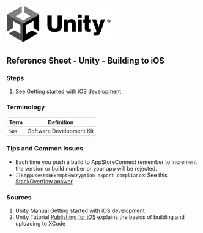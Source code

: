 

<img width="275" src="../assets/img/logos/logo-unity-b-w.png">

## Reference Sheet - Unity - Building to iOS



### Steps

1. See [Getting started with iOS development](https://docs.unity3d.com/Manual/iphone-GettingStarted.html)



### Terminology

Term | Definition
--- | ---
`SDK` | Software Development Kit



### Tips and Common Issues

* Each time you push a build to AppStoreConnect remember to increment the version or build number or your app will be rejected.
* `ITSAppUsesNonExemptEncryption export compliance`: See this [StackOverflow answer](https://stackoverflow.com/a/35895077/441878)


### Sources

1. Unity Manual [Getting started with iOS development](https://docs.unity3d.com/2021.2/Documentation/Manual/iphone-GettingStarted.html)
1. Unity Tutorial [Publishing for iOS](https://learn.unity.com/tutorial/publishing-for-ios) explains the basics of building and uploading to XCode
